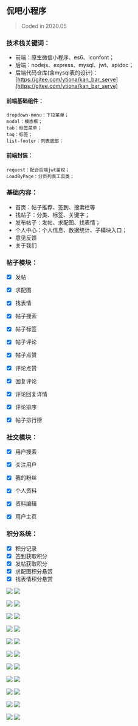 ## 侃吧小程序
> Coded in 2020.05

### 技术栈关键词：
* 前端：原生微信小程序、es6、iconfont；
* 后端：nodejs、express、mysql、jwt、apidoc；
* 后端代码仓库(含mysql表的设计)：[https://gitee.com/ytiona/kan_bar_serve](https://gitee.com/ytiona/kan_bar_serve)

#### 前端基础组件：
    dropdown-menu：下拉菜单；
    modal：模态框；
    tab：标签菜单；
    tag：标签；
    list-footer：列表底部；

#### 前端封装：
    request：配合后端jwt鉴权；
    LoadByPage：分页列表工具类；


### 基础内容：
* 首页：帖子推荐、签到、搜索栏等
* 找帖子：分类、标签、关键字；
* 发布帖子：发帖、求配图、找表情；
* 个人中心：个人信息、数据统计、子模块入口；
* 意见反馈
* 关于我们


### 帖子模块：
- [x] 发帖
- [x] 求配图
- [x] 找表情
- [x] 帖子搜索
- [x] 帖子标签
- [x] 帖子评论
- [x] 帖子点赞
- [x] 评论点赞
- [x] 回复评论
- [x] 评论回复详情
- [x] 评论排序
- [x] 帖子排行榜


### 社交模块：
- [x] 用户搜索
- [x] 关注用户
- [x] 我的粉丝
- [x] 个人资料
- [x] 资料编辑
- [x] 用户主页


### 积分系统：
- [x] 积分记录
- [x] 签到获取积分
- [x] 发帖获取积分
- [x] 求配图积分悬赏
- [x] 找表情积分悬赏

![](doc-img/device-screenshot1.jpg)
![](doc-img/device-screenshot2.jpg)

![](doc-img/device-screenshot3.jpg)
![](doc-img/device-screenshot4.jpg)

![](doc-img/device-screenshot5.jpg)
![](doc-img/device-screenshot6.jpg)

![](doc-img/device-screenshot7.jpg)
![](doc-img/device-screenshot8.jpg)

![](doc-img/device-screenshot9.jpg)
![](doc-img/device-screenshot10.jpg)

![](doc-img/device-screenshot11.jpg)
![](doc-img/device-screenshot12.jpg)

![](doc-img/device-screenshot13.jpg)
![](doc-img/device-screenshot14.jpg)

![](doc-img/device-screenshot15.jpg)
![](doc-img/device-screenshot16.jpg)

![](doc-img/device-screenshot17.jpg)
![](doc-img/device-screenshot18.jpg)

![](doc-img/device-screenshot19.jpg)
![](doc-img/device-screenshot20.jpg)

![](doc-img/device-screenshot21.jpg)
![](doc-img/device-screenshot22.jpg)
